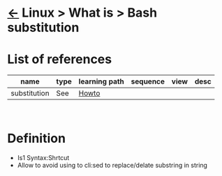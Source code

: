 # [&larr;][Repo_Readme] Linux > What is > Bash substitution

[//]: #(Reference)
[Repo_Readme]:  ../list/object_list.md

[Substitution_Howto]:  ../howto/substitution_howto.md

# List of references

|name|type|learning path|sequence|view|desc|
|-|-|-|-|-|-|
|substitution|See|[Howto][substitution_Howto]|
<br>

# Definition
- Is1 Syntax:Shrtcut
- Allow to avoid using to cli:sed to replace/delate substring in string
